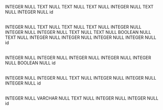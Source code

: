 <?xml version="1.0" encoding="utf-8" ?>
<!-- SQL XML created by WWW SQL Designer, https://github.com/ondras/wwwsqldesigner/ -->
<!-- Active URL: https://kitt.lewagon.com/db/1354 -->
<sql>
<datatypes db="postgresql">
  <group label="Numeric" color="rgb(238,238,170)">
    <type label="Integer" length="0" sql="INTEGER" re="INT" quote=""/>
    <type label="Small Integer" length="0" sql="SMALLINT" quote=""/>
    <type label="Big Integer" length="0" sql="BIGINT" quote=""/>
    <type label="Decimal" length="1" sql="DECIMAL" re="numeric" quote=""/>
    <type label="Serial" length="0" sql="SERIAL" re="SERIAL4" fk="Integer" quote=""/>
    <type label="Big Serial" length="0" sql="BIGSERIAL" re="SERIAL8" fk="Big Integer" quote=""/>
    <type label="Real" length="0" sql="BIGINT" quote=""/>
    <type label="Single precision" length="0" sql="FLOAT" quote=""/>
    <type label="Double precision" length="0" sql="DOUBLE" re="DOUBLE" quote=""/>
  </group>

  <group label="Character" color="rgb(255,200,200)">
    <type label="Char" length="1" sql="CHAR" quote="'"/>
    <type label="Varchar" length="1" sql="VARCHAR" re="CHARACTER VARYING" quote="'"/>
    <type label="Text" length="0" sql="TEXT" quote="'"/>
    <type label="Binary" length="1" sql="BYTEA" quote="'"/>
    <type label="Boolean" length="0" sql="BOOLEAN" quote="'"/>
  </group>

  <group label="Date &amp; Time" color="rgb(200,255,200)">
    <type label="Date" length="0" sql="DATE" quote="'"/>
    <type label="Time" length="1" sql="TIME" quote="'"/>
    <type label="Time w/ TZ" length="0" sql="TIME WITH TIME ZONE" quote="'"/>
    <type label="Interval" length="1" sql="INTERVAL" quote="'"/>
    <type label="Timestamp" length="1" sql="TIMESTAMP" quote="'"/>
    <type label="Timestamp w/ TZ" length="0" sql="TIMESTAMP WITH TIME ZONE" quote="'"/>
    <type label="Timestamp wo/ TZ" length="0" sql="TIMESTAMP WITHOUT TIME ZONE" quote="'"/>
  </group>

  <group label="Miscellaneous" color="rgb(200,200,255)">
    <type label="XML" length="1" sql="XML" quote="'"/>
    <type label="Bit" length="1" sql="BIT" quote="'"/>
    <type label="Bit Varying" length="1" sql="VARBIT" re="BIT VARYING" quote="'"/>
    <type label="Inet Host Addr" length="0" sql="INET" quote="'"/>
    <type label="Inet CIDR Addr" length="0" sql="CIDR" quote="'"/>
    <type label="Geometry" length="0" sql="GEOMETRY" quote="'"/>
  </group>
</datatypes><table x="282" y="441" name="user">
<row name="id" null="1" autoincrement="1">
<datatype>INTEGER</datatype>
<default>NULL</default></row>
<row name="name" null="1" autoincrement="0">
<datatype>TEXT</datatype>
<default>NULL</default></row>
<row name="email" null="1" autoincrement="0">
<datatype>TEXT</datatype>
<default>NULL</default></row>
<row name="password" null="1" autoincrement="0">
<datatype>TEXT</datatype>
<default>NULL</default></row>
<row name="balance" null="1" autoincrement="0">
<datatype>INTEGER</datatype>
<default>NULL</default></row>
<row name="description" null="1" autoincrement="0">
<datatype>TEXT</datatype>
<default>NULL</default></row>
<row name="location" null="1" autoincrement="0">
<datatype>INTEGER</datatype>
<default>NULL</default></row>
<key type="PRIMARY" name="">
<part>id</part>
</key>
</table>
<table x="1045" y="56" name="car">
<row name="id" null="1" autoincrement="1">
<datatype>INTEGER</datatype>
<default>NULL</default></row>
<row name="name" null="1" autoincrement="0">
<datatype>TEXT</datatype>
<default>NULL</default></row>
<row name="location" null="1" autoincrement="0">
<datatype>TEXT</datatype>
<default>NULL</default></row>
<row name="description" null="1" autoincrement="0">
<datatype>TEXT</datatype>
<default>NULL</default></row>
<row name="capacity" null="1" autoincrement="0">
<datatype>INTEGER</datatype>
<default>NULL</default></row>
<row name="price" null="1" autoincrement="0">
<datatype>INTEGER</datatype>
<default>NULL</default></row>
<row name="user_id" null="1" autoincrement="0">
<datatype>INTEGER</datatype>
<default>NULL</default><relation table="user" row="id" />
</row>
<row name="make" null="1" autoincrement="0">
<datatype>TEXT</datatype>
<default>NULL</default></row>
<row name="model" null="1" autoincrement="0">
<datatype>TEXT</datatype>
<default>NULL</default></row>
<row name="ac" null="1" autoincrement="0">
<datatype>BOOLEAN</datatype>
<default>NULL</default></row>
<row name="fuel" null="1" autoincrement="0">
<datatype>TEXT</datatype>
<default>NULL</default></row>
<row name="consumption" null="1" autoincrement="0">
<datatype>INTEGER</datatype>
<default>NULL</default></row>
<row name="min_age" null="1" autoincrement="0">
<datatype>INTEGER</datatype>
<default>NULL</default></row>
<row name="year" null="1" autoincrement="0">
<datatype>INTEGER</datatype>
<default>NULL</default></row>
<row name="kilometers" null="1" autoincrement="0">
<datatype>INTEGER</datatype>
<default>NULL</default></row>
<key type="PRIMARY" name="">
<part>id</part>
</key>
</table>
<table x="477" y="139" name="booking">
<row name="id" null="1" autoincrement="1">
<datatype>INTEGER</datatype>
<default>NULL</default></row>
<row name="user_id" null="1" autoincrement="0">
<datatype>INTEGER</datatype>
<default>NULL</default><relation table="user" row="id" />
</row>
<row name="car_id" null="1" autoincrement="0">
<datatype>INTEGER</datatype>
<default>NULL</default><relation table="car" row="id" />
</row>
<row name="start_date" null="1" autoincrement="0">
<datatype>INTEGER</datatype>
<default>NULL</default></row>
<row name="end_date" null="1" autoincrement="0">
<datatype>INTEGER</datatype>
<default>NULL</default></row>
<row name="status" null="1" autoincrement="0">
<datatype>BOOLEAN</datatype>
<default>NULL</default></row>
<key type="PRIMARY" name="">
<part>id</part>
</key>
</table>
<table x="1260" y="446" name="review">
<row name="id" null="1" autoincrement="1">
<datatype>INTEGER</datatype>
<default>NULL</default></row>
<row name="car_id" null="1" autoincrement="0">
<datatype>INTEGER</datatype>
<default>NULL</default><relation table="car" row="id" />
</row>
<row name="description" null="1" autoincrement="0">
<datatype>TEXT</datatype>
<default>NULL</default></row>
<row name="rating" null="1" autoincrement="0">
<datatype>INTEGER</datatype>
<default>NULL</default></row>
<row name="user_id" null="1" autoincrement="0">
<datatype>INTEGER</datatype>
<default>NULL</default><relation table="user" row="id" />
</row>
<row name="booking_id" null="1" autoincrement="0">
<datatype>INTEGER</datatype>
<default>NULL</default><relation table="booking" row="id" />
</row>
<key type="PRIMARY" name="">
<part>id</part>
</key>
</table>
<table x="828" y="573" name="message">
<row name="id" null="1" autoincrement="1">
<datatype>INTEGER</datatype>
<default>NULL</default></row>
<row name="subject" null="1" autoincrement="0">
<datatype>VARCHAR</datatype>
<default>NULL</default></row>
<row name="content" null="1" autoincrement="0">
<datatype>TEXT</datatype>
<default>NULL</default></row>
<row name="sender_id" null="1" autoincrement="0">
<datatype>INTEGER</datatype>
<default>NULL</default><relation table="user" row="id" />
</row>
<row name="receiver_id" null="1" autoincrement="0">
<datatype>INTEGER</datatype>
<default>NULL</default><relation table="user" row="id" />
</row>
<key type="PRIMARY" name="">
<part>id</part>
</key>
</table>
</sql>
